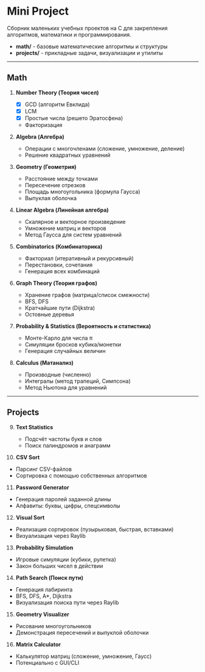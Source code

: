 # Mini Project
Сборник маленьких учебных проектов на C для закрепления алгоритмов, математики и программирования.  

- **math/** - базовые математические алгоритмы и структуры  
- **projects/** - прикладные задачи, визуализации и утилиты  

---

## Math

1. **Number Theory (Теория чисел)**  
   - [x] GCD (алгоритм Евклида)  
   - [x] LCM  
   - [x] Простые числа (решето Эратосфена)  
   - Факторизация  

2. **Algebra (Алгебра)**  
   - Операции с многочленами (сложение, умножение, деление)  
   - Решение квадратных уравнений  

3. **Geometry (Геометрия)**  
   - Расстояние между точками  
   - Пересечение отрезков  
   - Площадь многоугольника (формула Гаусса)  
   - Выпуклая оболочка  

4. **Linear Algebra (Линейная алгебра)**  
   - Скалярное и векторное произведение  
   - Умножение матриц и векторов  
   - Метод Гаусса для систем уравнений  

5. **Combinatorics (Комбинаторика)**  
   - Факториал (итеративный и рекурсивный)  
   - Перестановки, сочетания  
   - Генерация всех комбинаций  

6. **Graph Theory (Теория графов)**  
   - Хранение графов (матрица/список смежности)  
   - BFS, DFS  
   - Кратчайшие пути (Dijkstra)  
   - Остовные деревья  

7. **Probability & Statistics (Вероятность и статистика)**  
   - Монте-Карло для числа π  
   - Симуляции бросков кубика/монетки  
   - Генерация случайных величин  

8. **Calculus (Матанализ)**  
   - Производные (численно)  
   - Интегралы (метод трапеций, Симпсона)  
   - Метод Ньютона для уравнений  

---

## Projects

9. **Text Statistics**  
   - Подсчёт частоты букв и слов  
   - Поиск палиндромов и анаграмм  

10. **CSV Sort**  
   - Парсинг CSV-файлов  
   - Сортировка с помощью собственных алгоритмов  

11. **Password Generator**  
   - Генерация паролей заданной длины  
   - Алфавиты: буквы, цифры, спецсимволы  

12. **Visual Sort**  
   - Реализация сортировок (пузырьковая, быстрая, вставками)  
   - Визуализация через Raylib  

13. **Probability Simulation**  
   - Игровые симуляции (кубики, рулетка)  
   - Закон больших чисел в действии  

14. **Path Search (Поиск пути)**  
   - Генерация лабиринта  
   - BFS, DFS, A*, Dijkstra  
   - Визуализация поиска пути через Raylib  

15. **Geometry Visualizer**  
   - Рисование многоугольников  
   - Демонстрация пересечений и выпуклой оболочки  

16. **Matrix Calculator**  
   - Калькулятор матриц (сложение, умножение, Гаусс)  
   - Потенциально с GUI/CLI  
